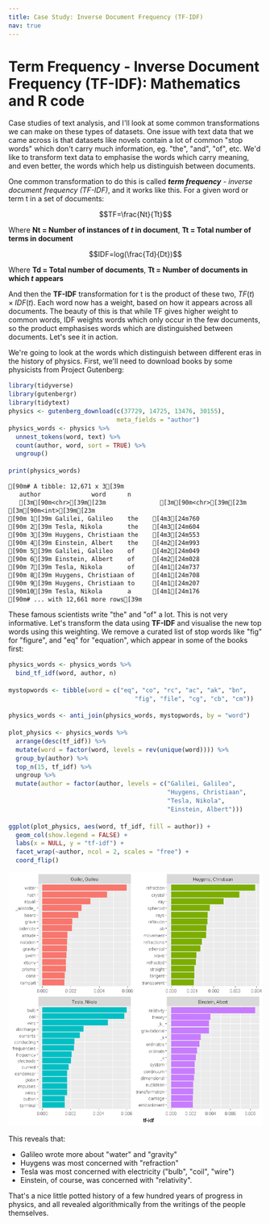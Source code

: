 ```yaml
---
title: Case Study: Inverse Document Frequency (TF-IDF)
nav: true
--- 
```



# Term Frequency - Inverse Document Frequency (TF-IDF): Mathematics and R code

Case studies of text analysis, and I'll look at some common transformations we can make on these types of datasets. One issue with text data that we came across is that datasets like novels contain a lot of common "stop words" which don't carry much information, eg. "the", "and", "of", etc. We'd like to transform text data to emphasise the words which carry meaning, and even better, the words which help us distinguish between documents.

One common transformation to do this is called ***term frequency** - inverse document frequency (TF-IDF)*, and it works like this. For a given word or term t in a set of documents:


$$TF=\frac{Nt}{Tt}$$


Where **Nt = Number of instances of *t* in document**, **Tt = Total number of terms in document**


$$IDF=log(\frac{Td}{Dt})$$


Where **Td = Total number of documents**, **Tt = Number of documents in which *t* appears**

And then the **TF-IDF** transformation for t is the product of these two, $TF(t)×IDF(t)$. Each word now has a weight, based on how it appears across all documents. The beauty of this is that while TF gives higher weight to common words, IDF weights words which only occur in the few documents, so the product emphasises words which are distinguished between documents. Let's see it in action.

We're going to look at the words which distinguish between different eras in the history of physics. First, we'll need to download books by some physicists from Project Gutenberg:


```R
library(tidyverse)
library(gutenbergr)
library(tidytext)
physics <- gutenberg_download(c(37729, 14725, 13476, 30155), 
                              meta_fields = "author")
physics_words <- physics %>%
  unnest_tokens(word, text) %>%
  count(author, word, sort = TRUE) %>%
  ungroup()

print(physics_words)
```

    [90m# A tibble: 12,671 x 3[39m
       author              word      n
       [3m[90m<chr>[39m[23m               [3m[90m<chr>[39m[23m [3m[90m<int>[39m[23m
    [90m 1[39m Galilei, Galileo    the    [4m3[24m760
    [90m 2[39m Tesla, Nikola       the    [4m3[24m604
    [90m 3[39m Huygens, Christiaan the    [4m3[24m553
    [90m 4[39m Einstein, Albert    the    [4m2[24m993
    [90m 5[39m Galilei, Galileo    of     [4m2[24m049
    [90m 6[39m Einstein, Albert    of     [4m2[24m028
    [90m 7[39m Tesla, Nikola       of     [4m1[24m737
    [90m 8[39m Huygens, Christiaan of     [4m1[24m708
    [90m 9[39m Huygens, Christiaan to     [4m1[24m207
    [90m10[39m Tesla, Nikola       a      [4m1[24m176
    [90m# ... with 12,661 more rows[39m
    

These famous scientists write "the" and "of" a lot. This is not very informative. Let's transform the data using **TF-IDF** and visualise the new top words using this weighting. We remove a curated list of stop words like "fig" for "figure", and "eq" for "equation", which appear in some of the books first:


```R
physics_words <- physics_words %>%
  bind_tf_idf(word, author, n) 

mystopwords <- tibble(word = c("eq", "co", "rc", "ac", "ak", "bn", 
                                   "fig", "file", "cg", "cb", "cm"))

physics_words <- anti_join(physics_words, mystopwords, by = "word")

plot_physics <- physics_words %>%
  arrange(desc(tf_idf)) %>%
  mutate(word = factor(word, levels = rev(unique(word)))) %>%
  group_by(author) %>% 
  top_n(15, tf_idf) %>%
  ungroup %>%
  mutate(author = factor(author, levels = c("Galilei, Galileo",
                                            "Huygens, Christiaan",
                                            "Tesla, Nikola",
                                            "Einstein, Albert")))

ggplot(plot_physics, aes(word, tf_idf, fill = author)) +
  geom_col(show.legend = FALSE) +
  labs(x = NULL, y = "tf-idf") +
  facet_wrap(~author, ncol = 2, scales = "free") +
  coord_flip()
```


![png](output_7_0.png)


This reveals that:

  -  Galileo wrote more about "water" and "gravity"
  -  Huygens was most concerned with "refraction"
  -  Tesla was most concerned with electricity ("bulb", "coil", "wire")
  -  Einstein, of course, was concerned with "relativity".

That's a nice little potted history of a few hundred years of progress in physics, and all revealed algorithmically from the writings of the people themselves.
